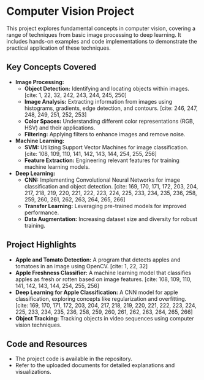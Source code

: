 # Computer Vision Project

This project explores fundamental concepts in computer vision, covering a range of techniques from basic image processing to deep learning. It includes hands-on examples and code implementations to demonstrate the practical application of these techniques.

## Key Concepts Covered

* **Image Processing:**
    * **Object Detection:** Identifying and locating objects within images. [cite: 1, 22, 32, 242, 243, 244, 245, 250]
    * **Image Analysis:** Extracting information from images using histograms, gradients, edge detection, and contours. [cite: 246, 247, 248, 249, 251, 252, 253]
    * **Color Spaces:** Understanding different color representations (RGB, HSV) and their applications.
    * **Filtering:** Applying filters to enhance images and remove noise.
* **Machine Learning:**
    * **SVM:** Utilizing Support Vector Machines for image classification. [cite: 108, 109, 110, 141, 142, 143, 144, 254, 255, 256]
    * **Feature Extraction:** Engineering relevant features for training machine learning models.
* **Deep Learning:**
    * **CNN:** Implementing Convolutional Neural Networks for image classification and object detection. [cite: 169, 170, 171, 172, 203, 204, 217, 218, 219, 220, 221, 222, 223, 224, 225, 233, 234, 235, 236, 258, 259, 260, 261, 262, 263, 264, 265, 266]
    * **Transfer Learning:** Leveraging pre-trained models for improved performance.
    * **Data Augmentation:** Increasing dataset size and diversity for robust training.

## Project Highlights

* **Apple and Tomato Detection:** A program that detects apples and tomatoes in an image using OpenCV. [cite: 1, 22, 32]
* **Apple Freshness Classifier:** A machine learning model that classifies apples as fresh or rotten based on image features. [cite: 108, 109, 110, 141, 142, 143, 144, 254, 255, 256]
* **Deep Learning for Apple Classification:** A CNN model for apple classification, exploring concepts like regularization and overfitting. [cite: 169, 170, 171, 172, 203, 204, 217, 218, 219, 220, 221, 222, 223, 224, 225, 233, 234, 235, 236, 258, 259, 260, 261, 262, 263, 264, 265, 266]
* **Object Tracking:** Tracking objects in video sequences using computer vision techniques.

## Code and Resources

* The project code is available in the repository.
* Refer to the uploaded documents for detailed explanations and visualizations.
